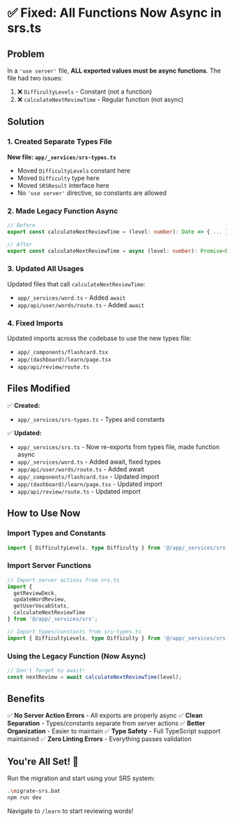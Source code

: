 # ✅ Fixed: All Functions Now Async in srs.ts

## Problem
In a `'use server'` file, **ALL exported values must be async functions**. The file had two issues:

1. ❌ `DifficultyLevels` - Constant (not a function)
2. ❌ `calculateNextReviewTime` - Regular function (not async)

## Solution

### 1. Created Separate Types File
**New file: `app/_services/srs-types.ts`**
- Moved `DifficultyLevels` constant here
- Moved `Difficulty` type here
- Moved `SRSResult` interface here
- No `'use server'` directive, so constants are allowed

### 2. Made Legacy Function Async
```typescript
// Before
export const calculateNextReviewTime = (level: number): Date => { ... }

// After
export const calculateNextReviewTime = async (level: number): Promise<Date> => { ... }
```

### 3. Updated All Usages
Updated files that call `calculateNextReviewTime`:
- `app/_services/word.ts` - Added `await`
- `app/api/user/words/route.ts` - Added `await`

### 4. Fixed Imports
Updated imports across the codebase to use the new types file:
- `app/_components/flashcard.tsx`
- `app/(dashboard)/learn/page.tsx`
- `app/api/review/route.ts`

## Files Modified

✅ **Created:**
- `app/_services/srs-types.ts` - Types and constants

✅ **Updated:**
- `app/_services/srs.ts` - Now re-exports from types file, made function async
- `app/_services/word.ts` - Added await, fixed types
- `app/api/user/words/route.ts` - Added await
- `app/_components/flashcard.tsx` - Updated import
- `app/(dashboard)/learn/page.tsx` - Updated import
- `app/api/review/route.ts` - Updated import

## How to Use Now

### Import Types and Constants
```typescript
import { DifficultyLevels, type Difficulty } from '@/app/_services/srs-types';
```

### Import Server Functions
```typescript
// Import server actions from srs.ts
import { 
  getReviewDeck, 
  updateWordReview, 
  getUserVocabStats,
  calculateNextReviewTime 
} from '@/app/_services/srs';

// Import types/constants from srs-types.ts
import { DifficultyLevels, type Difficulty } from '@/app/_services/srs-types';
```

### Using the Legacy Function (Now Async)
```typescript
// Don't forget to await!
const nextReview = await calculateNextReviewTime(level);
```

## Benefits

✅ **No Server Action Errors** - All exports are properly async
✅ **Clean Separation** - Types/constants separate from server actions
✅ **Better Organization** - Easier to maintain
✅ **Type Safety** - Full TypeScript support maintained
✅ **Zero Linting Errors** - Everything passes validation

## You're All Set! 🚀

Run the migration and start using your SRS system:
```bash
.\migrate-srs.bat
npm run dev
```

Navigate to `/learn` to start reviewing words!

